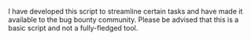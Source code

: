 I have developed this script to streamline certain tasks and have made it available to the bug bounty community. Please be advised that this is a basic script and not a fully-fledged tool.
